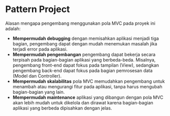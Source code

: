 # Pattern Project

Alasan mengapa pengembang menggunakan pola MVC pada proyek ini adalah:

- **Mempermudah debugging**
dengan memisahkan aplikasi menjadi tiga bagian, pengembang dapat dengan mudah menemukan masalah jika terjadi error pada aplikasi.
- **Mempermudah pengembangan**
pengembang dapat bekerja secara terpisah pada bagian-bagian aplikasi yang berbeda-beda. Misalnya, pengembang front-end dapat fokus pada tampilan (View), sedangkan pengembang back-end dapat fokus pada bagian pemrosesan data (Model dan Controller).
- **Mempermudah skalabilitas**
pola MVC memudahkan pengembang untuk menambah atau mengurangi fitur pada aplikasi, tanpa harus mengubah bagian-bagian yang lain.
- **Mempermudah maintenance**
aplikasi yang dibangun dengan pola MVC akan lebih mudah untuk dikelola dan dirawat karena bagian-bagian aplikasi yang berbeda dipisahkan dengan jelas.
